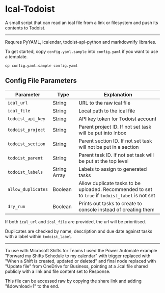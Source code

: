 # Ical-Todoist
A small script that can read an ical file from a link or filesystem and push its contents to Todoist.

---

Requres PyYAML, icalendar, todoist-api-python and markdownify libraries.

To get started, copy `config.yaml.sample` into `config.yaml` if you want to use a template.

```
cp config.yaml.sample config.yaml
```

## Config File Parameters

| Parameter | Type | Explanation |
| --- | --- | --- |
| `ical_url` 			| String 		| URL to the raw ical file |
| `ical_file`			| String	 	| Local path to the ical file |
| `todoist_api_key` 	| String 		| API key token for Todoist account |
| `todoist_project` 	| String 		| Parent project ID.  If not set task will be put into Inbox |
| `todoist_section` 	| String 		| Parent section ID.  If not set task will not be put in a section |
| `todoist_parent` 		| String	 	| Parent task ID.  If not set task will be put at the top level |
| `todoist_labels`		| String Array 	| Labels to assign to generated tasks |
| `allow_duplicates`	| Boolean 		| Allow duplicate tasks to be uploaded.  Recommended to set to `true` if `todoist_label` is not set |
| `dry_run`				| Boolean 		| Prints out tasks to create to console instead of creating them |

If both `ical_url` and `ical_file` are provided, the url will be prioritised.

Duplicates are checked by name, description and due date against tasks with a label within `todoist_label`.

---

To use with Microsoft Shifts for Teams I used the Power Automate example "Forward my Shifts Schedule to my calendar" with trigger replaced with "When a Shift is created, updated or deleted" and final node replaced with "Update file" from OneDrive for Business, pointing at a .ical file shared publicly with a link and file content set to Response.

This file can be accessed raw by copying the share link and adding "&download=1" to the end.